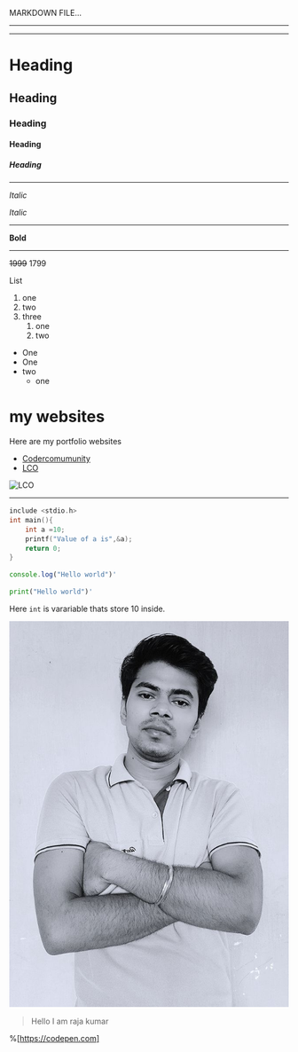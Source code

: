 MARKDOWN FILE...
***
***

# Heading
## Heading
### Heading
#### Heading
##### Heading

***
*Italic*

_Italic_
***
__Bold__
***
~~1999~~ 1799


List
1. one
2. two
3. three
    1. one
    2. two

- One
- One
- two
    - one

# my websites

Here are my portfolio websites

- [Codercomumunity](web.codercommunity.io)
- [LCO](web.learncodeonline.in "LCO")

![LCO](https://learncodeonline.in/mascot.png)
***


```c
include <stdio.h>
int main(){
    int a =10;
    printf("Value of a is",&a);
    return 0;
}
```
```javascript
console.log("Hello world")'
```
```python
print("Hello world")'
```

Here `int` is varariable thats store 10 inside.

![MyImage](./myimg.jpg)

> Hello I am raja kumar

%[https://codepen.com]